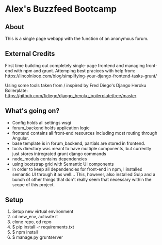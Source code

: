 Alex's Buzzfeed Bootcamp
==============================


## About
This is a single page webapp with the function of an anonymous forum.

## External Credits
First time building out completely single-page frontend and managing front-end with npm and grunt. Attemping best pracices with help from: 
https://lincolnloop.com/blog/simplifying-your-django-frontend-tasks-grunt/

Using some tools taken from / inspired by Fred Diego's Django Heroku Boilerplate:
https://github.com/fidiego/django_heroku_boilerplate/tree/master 

## What's going on?
- Config holds all settings wsgi
- forum_backend holds application logic
- frontend contains all front-end resources including most routing through Angular. 
- base template is in forum_backend, partials are stored in frontend.
- tools directory was meant to have multiple components, but currently just stores intregrated grunt django commands
- node_moduls contains dependencies
- using bootstrap grid with Semantic UI components
- In order to keep all dependencies for front-end in npm, I installed semantic UI through it as well... This, however, also installed Gulp and a bunch of other things that don't really seem that necessary within the scope of this project.

## Setup
1. Setup new virtual environment
2. cd new_env, activate it
3. clone repo, cd repo
4. $ pip install -r requirements.txt
5. $ npm install
6. $ manage.py gruntserver